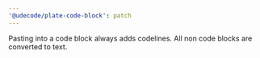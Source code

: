 ```yaml
---
'@udecode/plate-code-block': patch
---
```


Pasting into a code block always adds codelines. All non code blocks are converted to text.
